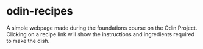 # odin-recipes

A simple webpage made during the foundations course on the Odin Project. Clicking on a recipe link will show the instructions and ingredients required to make the dish.
